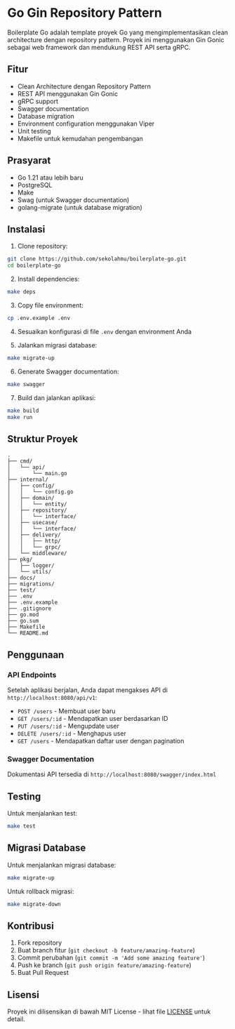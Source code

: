# Go Gin Repository Pattern

Boilerplate Go adalah template proyek Go yang mengimplementasikan clean architecture dengan repository pattern. Proyek ini menggunakan Gin Gonic sebagai web framework dan mendukung REST API serta gRPC.

## Fitur

- Clean Architecture dengan Repository Pattern
- REST API menggunakan Gin Gonic
- gRPC support
- Swagger documentation
- Database migration
- Environment configuration menggunakan Viper
- Unit testing
- Makefile untuk kemudahan pengembangan

## Prasyarat

- Go 1.21 atau lebih baru
- PostgreSQL
- Make
- Swag (untuk Swagger documentation)
- golang-migrate (untuk database migration)

## Instalasi

1. Clone repository:
```bash
git clone https://github.com/sekolahmu/boilerplate-go.git
cd boilerplate-go
```

2. Install dependencies:
```bash
make deps
```

3. Copy file environment:
```bash
cp .env.example .env
```

4. Sesuaikan konfigurasi di file `.env` dengan environment Anda

5. Jalankan migrasi database:
```bash
make migrate-up
```

6. Generate Swagger documentation:
```bash
make swagger
```

7. Build dan jalankan aplikasi:
```bash
make build
make run
```

## Struktur Proyek

```
.
├── cmd/
│   └── api/
│       └── main.go
├── internal/
│   ├── config/
│   │   └── config.go
│   ├── domain/
│   │   └── entity/
│   ├── repository/
│   │   └── interface/
│   ├── usecase/
│   │   └── interface/
│   ├── delivery/
│   │   ├── http/
│   │   └── grpc/
│   └── middleware/
├── pkg/
│   ├── logger/
│   └── utils/
├── docs/
├── migrations/
├── test/
├── .env
├── .env.example
├── .gitignore
├── go.mod
├── go.sum
├── Makefile
└── README.md
```

## Penggunaan

### API Endpoints

Setelah aplikasi berjalan, Anda dapat mengakses API di `http://localhost:8080/api/v1`:

- `POST /users` - Membuat user baru
- `GET /users/:id` - Mendapatkan user berdasarkan ID
- `PUT /users/:id` - Mengupdate user
- `DELETE /users/:id` - Menghapus user
- `GET /users` - Mendapatkan daftar user dengan pagination

### Swagger Documentation

Dokumentasi API tersedia di `http://localhost:8080/swagger/index.html`

## Testing

Untuk menjalankan test:

```bash
make test
```

## Migrasi Database

Untuk menjalankan migrasi database:

```bash
make migrate-up
```

Untuk rollback migrasi:

```bash
make migrate-down
```

## Kontribusi

1. Fork repository
2. Buat branch fitur (`git checkout -b feature/amazing-feature`)
3. Commit perubahan (`git commit -m 'Add some amazing feature'`)
4. Push ke branch (`git push origin feature/amazing-feature`)
5. Buat Pull Request

## Lisensi

Proyek ini dilisensikan di bawah MIT License - lihat file [LICENSE](LICENSE) untuk detail. 
